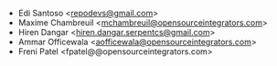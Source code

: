 - Edi Santoso \<<repodevs@gmail.com>\>
- Maxime Chambreuil \<<mchambreuil@opensourceintegrators.com>\>
- Hiren Dangar \<<hiren.dangar.serpentcs@gmail.com>\>
- Ammar Officewala \<<aofficewala@opensourceintegrators.com>\>
- Freni Patel \<fpatel@@opensourceintegrators.com\>
